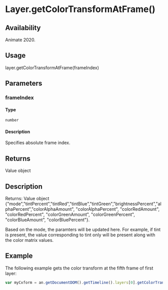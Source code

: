 # Layer.getColorTransformAtFrame()

## Availability

Animate 2020.

## Usage

layer.getColorTransformAtFrame(frameIndex)  

## Parameters

### **frameIndex**

#### Type

```typescript
number
```

#### Description

Specifies absolute frame index.

## Returns

Value object

## Description

Returns: Value object {"mode","tintPercent","tintRed","tintBlue","tintGreen","brightnessPercent","alphaPercent","colorAlphaAmount", "colorAlphaPercent", "colorRedAmount", "colorRedPercent", "colorGreenAmount", "colorGreenPercent", "colorBlueAmount", "colorBluePercent"}.

Based on the mode, the paramters will be updated here. For example, if tint is present, the value corresponding to tint only will be present along with the color matrix values.

## Example

The following example gets the color transform at the fifth frame of first layer:

```javascript
var myCxform = an.getDocumentDOM().getTimeline().layers[0].getColorTransformAtFrame(4);
```
